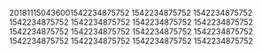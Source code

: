 201811150436001542234875752
1542234875752
1542234875752
1542234875752
1542234875752
1542234875752
1542234875752
1542234875752
1542234875752
1542234875752
1542234875752
1542234875752
1542234875752
1542234875752
1542234875752